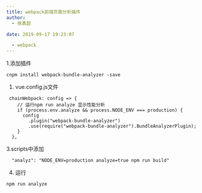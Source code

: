 ```yaml
---
title: webpack前端页面分析插件
author:
  - 徐勇超

date: 2019-09-17 19:23:07

  - webpack
---
```


1.添加插件
```
cnpm install webpack-bundle-analyzer -save
```

1. vue.config.js文件
```
 chainWebpack: config => {
    // 运行npm run analyze 显示性能分析
    if (process.env.analyze && process.NODE_ENV === production) {
      config
        .plugin("webpack-bundle-analyzer")
        .use(require("webpack-bundle-analyzer").BundleAnalyzerPlugin);
    }
  },
```

3.scripts中添加
```
  "analyz": "NODE_ENV=production analyze=true npm run build"
```

4. 运行
```
npm run analyze
```